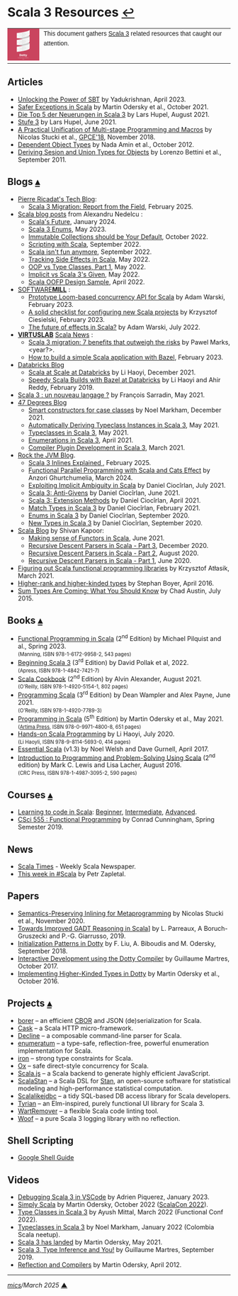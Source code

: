 # <span id="top">Scala 3 Resources</span> <span style="font-size:90%;">[↩](README.md#top)</span>

<table style="font-family:Helvetica,Arial;line-height:1.6;">
  <tr>
  <td style="border:0;padding:0 10px 0 0;max-width:80px;">
    <a href="https://dotty.epfl.ch/" rel="external"><img style="border:0;width:80px;" src="docs/images/dotty.png" /></a>
  </td>
  <td style="border:0;padding:0;vertical-align:text-top;">
    This document gathers <a href="https://dotty.epfl.ch/" rel="external">Scala 3</a> related resources that caught our attention.
  </td>
  </tr>
</table>

## <span id="articles">Articles</span>

- [Unlocking the Power of SBT][article_yadukrishnan] by Yadukrishnan, April 2023.
- [Safer Exceptions in Scala][article_odersky] by Martin Odersky et al., October 2021.
- [Die Top 5 der Neuerungen in Scala 3][article_hupel_top5] by Lars Hupel, August 2021.
- [Stufe 3][article_hupel_stufe3] by Lars Hupel, June 2021.
- [A Practical Unification of Multi-stage Programming and Macros](http://biboudis.github.io/papers/pcp-gpce18.pdf) by Nicolas Stucki et al., [GPCE'18](https://conf.researchr.org/track/gpce-2018/gpce-2018), November 2018.
- [Dependent Object Types](https://infoscience.epfl.ch/record/183030) by Nada Amin et al., October 2012.
- [Deriving Sesion and Union Types for Objects][article_bettini] by Lorenzo Bettini et al., September 2011.

## <span id="blogs">Blogs</span> [**&#x25B4;**](#top)

- [Pierre Ricadat's Tech Blog](https://blog.pierre-ricadat.com/):
  - [Scala 3 Migration: Report from the Field](https://blog.pierre-ricadat.com/scala-3-migration-report-from-the-field), February 2025.
- [Scala blog posts](https://alexn.org/blog/tag/scala/) from Alexandru Nedelcu :
  - [Scala's Future](https://alexn.org/blog/2024/01/10/scala-future/), January 2024.
  - [Scala 3 Enums][blog_nedelcu_enums], May 2023.
  - [Immutable Collections should be Your Default][blog_nedelcu_immutable], October 2022.
  - [Scripting with Scala][blog_nedelcu_scripting], September 2022.
  - [Scala isn't fun anymore][blog_nedelcu_isnt_fun], September 2022.
  - [Tracking Side Effects in Scala][blog_nedelcu_tracking], May 2022.
  - [OOP vs Type Classes, Part 1][blog_nedelcu_ideology1], May 2022.
  - [Implicit vs Scala 3's Given][blog_nedelcu_given], May 2022.
  - [Scala OOFP Design Sample][blog_nedelcu_oofp], April 2022.
- [SOFTWARE**MILL**](https://softwaremill.com/blog/?search=scala) :
   - [Prototype Loom-based concurrency API for Scala][blog_warski_2] by Adam Warski, February 2023.
   - [A solid checklist for configuring new Scala projects][blog_ciesielski] by Krzysztof Ciesielski, February 2023.
   - [The future of effects in Scala?][blog_warski_1] by Adam Warski, July 2022.
- [**VIRTUSLAB**][virtuslab] [Scala News][blog_virtuslab] :
  - [Scala 3 migration: 7 benefits that outweigh the risks](https://www.virtuslab.com/blog/technology/scala-3-migration-benefits-risks/) by Pawel Marks, &lt;year?&gt;.
  - [How to build a simple Scala application with Bazel](https://www.virtuslab.com/blog/introduction-to-bazel-for-scala-developers/), February 2023.
- [Databricks Blog][blog_databricks]
   - [Scala at Scale at Databricks](https://databricks.com/blog/2021/12/03/scala-at-scale-at-databricks.html) by Li Haoyi, December 2021.
   - [Speedy Scala Builds with Bazel at Databricks](https://www.databricks.com/blog/2019/02/27/speedy-scala-builds-with-bazel-at-databricks.html) by Li Haoyi and Ahir Reddy, February 2019.
- [Scala 3 : un nouveau langage ?][blog_sarradin] by François Sarradin, May 2021.
- [47 Degrees Blog][blog_47_degrees]
   - [Smart constructors for case classes][blog_markham] by Noel Markham, December 2021.
   - [Automatically Deriving Typeclass Instances in Scala 3](https://www.47deg.com/blog/scala-3-deriving-typeclasses/), May 2021.
   - [Typeclasses in Scala 3](https://www.47deg.com/blog/scala-3-typeclasses/), May 2021.
   - [Enumerations in Scala 3](https://www.47deg.com/blog/scala-3-enumerations/), April 2021.
   - [Compiler Plugin Development in Scala 3](https://www.47deg.com/blog/compiler-plugin-development-scala3/), March 2021.
- [Rock the JVM Blog](https://blog.rockthejvm.com/).
   - [Scala 3 Inlines Explained ](https://rockthejvm.com/articles/scala-3-inlines), February 2025.
   - [Functional Parallel Programming with Scala and Cats Effect](https://rockthejvm.com/articles/functional-parallel-programming-with-scala-and-cats-effect/) by Anzori Ghurtchumelia, March 2024.
   - [Exploiting Implicit Ambiguity in Scala](https://blog.rockthejvm.com/anti-implicits/) by Daniel Ciocîrlan, July 2021.
   - [Scala 3: Anti-Givens](https://blog.rockthejvm.com/anti-givens/) by Daniel Ciocîrlan, June 2021.
   - [Scala 3: Extension Methods](https://blog.rockthejvm.com/scala-3-extension-methods/) by Daniel Ciocîrlan, April 2021.
   - [Match Types in Scala 3](https://blog.rockthejvm.com/scala-3-match-types/) by Daniel Ciocîrlan, February 2021.
   - [Enums in Scala 3](https://blog.rockthejvm.com/enums-scala-3/) by Daniel Ciocîrlan, September 2020.
   - [New Types in Scala 3](https://blog.rockthejvm.com/new-types-scala-3/) by Daniel Ciocîrlan, September 2020.
- [Scala Blog](https://www.shivamkapoor.com/tag/scala/) by Shivan Kapoor:
  - [Making sense of Functors in Scala][blog_kapoor_functors], June 2021.
  - [Recursive Descent Parsers in Scala - Part 3][blog_kapoor_parsers3], December 2020.
  - [Recursive Descent Parsers in Scala - Part 2][blog_kapoor_parsers2], August 2020.
  - [Recursive Descent Parsers in Scala - Part 1][blog_kapoor_parsers1], June 2020.
- [Figuring out Scala functional programming libraries](https://blog.softwaremill.com/figuring-out-scala-functional-programming-libraries-af8230efccb4) by Krzysztof Atłasik, March 2021.
- [Higher-rank and higher-kinded types](https://www.stephanboyer.com/post/115/higher-rank-and-higher-kinded-types) by Stephan Boyer, April 2016.
- [Sum Types Are Coming: What You Should Know](https://chadaustin.me/2015/07/sum-types/) by Chad Austin, July 2015.

## <span id="books">Books</span> [**&#x25B4;**](#top)

- [Functional Programming in Scala][book_pilquist] (2<sup>nd</sup> Edition) by Michael Pilquist and al., Spring 2023.<br/><span style="font-size:80%;">(Manning, ISBN 978-1-6172-9958-2, 543 pages)</span>
- [Beginning Scala 3][book_pollak] (3<sup>rd</sup> Edition) by David Pollak et al, 2022.<br/><span style="font-size:80%;">(Apress, ISBN 978-1-4842-7421-7)
- [Scala Cookbook][book_alexander] (2<sup>nd</sup> Edition) by Alvin Alexander, August 2021.<br/><span style="font-size:80%;">(O'Reilly, ISBN 978-1-4920-5154-1, 802 pages)</span>
- [Programming Scala][book_wampler] (3<sup>rd</sup> Edition) by Dean Wampler and Alex Payne, June 2021.<br/><span style="font-size:80%;">(O'Reilly, ISBN 978-1-4920-7789-3)</span>
- [Programming in Scala](https://www.artima.com/shop/programming_in_scala_5ed) (5<sup>th</sup> Edition) by Martin Odersky et al., May 2021.<br/><span style="font-size:80%;">(<a href="https://www.artima.com/about">Artima Press</a>, ISBN 978-0-9971-4800-8, 651 pages)</span>
- [Hands-on Scala Programming][book_haoyi] by Li Haoyi, July 2020.<br/><span style="font-size:80%;">(Li Haoyli, ISBN 978-9-8114-5693-0, 414 pages)</span>
- [Essential Scala](https://underscore.io/books/essential-scala/) (v1.3) by Noel Welsh and Dave Gurnell, April 2017.
- [Introduction to Programming and Problem-Solving Using Scala][book_lewis]  (2<sup>nd</sup> edition) by Mark C. Lewis and Lisa Lacher, August 2016.<br/><span style="font-size:80%;">(CRC Press, ISBN 978-1-4987-3095-2, 590 pages)</span>

## <span id="courses">Courses</span> [**&#x25B4;**](#top)

- [Learning to code in Scala](https://scala.zone/courses/scala): [Beginner](https://scala.zone/courses/scala/beginner), [Intermediate](https://scala.zone/courses/scala/intermediate), [Advanced](https://scala.zone/courses/scala/advanced).
- [CSci 555 : Functional Programming][course_csci555] by Conrad Cunningham, Spring Semester 2019.

## <span id="news">News</span>

- [Scala Times](https://scalatimes.com/) - Weekly Scala Newspaper.
- [This week in #Scala](https://petr-zapletal.medium.com/) by Petr Zapletal.

## <span id="papers">Papers</span>

- [Semantics-Preserving Inlining for Metaprogramming][paper_stucki] by Nicolas Stucki et al., November 2020.
- [Towards Improved GADT Reasoning in Scala](http://lptk.github.io/files/%5Bv.2.0.1%5D%20scala19_gadt.pdf)] by L. Parreaux, A Boruch-Gruszecki and P.-G. Giarrusso, 2019.
- [Initialization Patterns in Dotty](http://biboudis.github.io/papers/init-scala18.pdf) by F. Liu, A. Biboudis and M. Odersky, September 2018.
- [Interactive Development using the Dotty Compiler][paper_martres] by Guillaume Martres, October 2017.
- [Implementing Higher-Kinded Types in Dotty][paper_odersky_hkt] by Martin Odersky et al., October 2016.

## <span id="projects">Projects</span> [**&#x25B4;**](#top)

- [borer](https://sirthias.github.io/borer/) &ndash; an efficient [CBOR](https://cbor.io/) and JSON (de)serialization for Scala.
- [Cask](https://github.com/com-lihaoyi/cask) &ndash; a Scala HTTP micro-framework.
- [Decline](https://github.com/bkirwi/decline) &ndash; a composable command-line parser for Scala.
- [enumeratum](https://github.com/lloydmeta/enumeratum) &ndash; a type-safe, reflection-free, powerful enumeration implementation for Scala.
- [iron](https://github.com/Iltotore/iron) &ndash; strong type constraints for Scala.
- [Ox](https://github.com/softwaremill/ox) &ndash; safe direct-style concurrency for Scala.
- [Scala.js][project_scalajs] &ndash; a Scala backend to generate highly efficient JavaScript.
- [ScalaStan][project_scalastan] &ndash; a Scala DSL for [Stan](https://mc-stan.org/), an open-source software for statistical modeling and high-performance statistical computation.
- [Scalalikejdbc](https://github.com/scalikejdbc/scalikejdbc) &ndash; a tidy SQL-based DB access library for Scala developers.
- [Tyrian](https://tyrian.indigoengine.io/) &ndash; an Elm-inspired, purely functional UI library for Scala 3.
- [WartRemover](https://github.com/wartremover/wartremover) &ndash; a flexible Scala code linting tool.
- [Woof](https://github.com/LEGO/woof) &ndash; a pure Scala 3 logging library with no reflection.

## <span id="shell">Shell Scripting</span>

- [Google Shell Guide](https://google.github.io/styleguide/shellguide.html)

## <span id="videos">Videos</span>

- [Debugging Scala 3 in VSCode][video_piquerez] by Adrien Piquerez, January 2023.
- [Simply Scala][video_odersky2022] by Martin Odersky, October 2022 ([ScalaCon 2022](https://www.scalacon.org/)).
- [Type Classes in Scala 3][video_mittal] by Ayush Mittal, March 2022 (Functional Conf 2022).
- [Typeclasses in Scala 3][video_markham] by Noel Markham, January 2022 (Colombia Scala neetup).
- [Scala 3 has landed][video_odersky2021] by Martin Odersky, May 2021.
- [Scala 3, Type Inference and You!][video_martres] by Guillaume Martres, September 2019.
- [Reflection and Compilers][video_odersky2012] by Martin Odersky, April 2012.

<!--
## <span id="git">Git</span>

- [Advanced Git: Power Commands Beyond the Basics](https://kinsta.com/blog/advanced-git/) by Jeremy Holcombe, June 2023.
-->

***

*[mics](https://lampwww.epfl.ch/~michelou/)/March 2025* [**&#9650;**](#top)
<span id="bottom">&nbsp;</span>

<!-- link refs -->

[article_bettini]: http://www.di.unito.it/~capecchi/
[article_hupel_stufe3]: https://www.innoq.com/de/articles/2021/06/stufe-3/
[article_hupel_top5]: https://www.innoq.com/de/articles/2021/08/top5-neuerungen-scala/
[article_odersky]: https://infoscience.epfl.ch/record/290885
[article_yadukrishnan]: https://yadukrishnan.live/unlocking-the-power-of-sbt-a-beginners-guide-to-understanding-not-so-common-features
[blog_47_degrees]: https://www.47deg.com/blog/tags/scala/
[blog_databricks]: https://databricks.com/blog
[blog_kapoor_functors]: https://www.shivamkapoor.com/2021/06/04/making-sense-of-functors-in-scala/
[blog_kapoor_parsers1]: https://www.shivamkapoor.com/2020/06/02/recursive-descent-parsers-in-scala-1-writing-context-free-grammar/
[blog_kapoor_parsers2]: https://www.shivamkapoor.com/2020/08/10/recursive-descent-parsers-in-scala-2-build-parser-using-fastparse-parser-combinators/
[blog_kapoor_parsers3]: https://www.shivamkapoor.com/2020/12/06/recursive-descent-parsers-in-scala-3-cross-compiling-scala-parser-library-to-javascript-using-scala-js/
[blog_nedelcu_enums]: https://alexn.org/blog/2023/05/25/scala-enums/
[blog_nedelcu_given]: https://alexn.org/blog/2022/05/11/implicit-vs-scala-3-given/
[blog_nedelcu_ideology1]: https://alexn.org/blog/2022/05/13/oop-vs-type-classes-part-1-ideology/
[blog_nedelcu_immutable]: https://alexn.org/blog/2022/10/27/immutable-collections-your-default/
[blog_nedelcu_isnt_fun]: https://alexn.org/blog/2022/09/09/scala-isnt-fun-anymore/
[blog_nedelcu_oofp]: https://alexn.org/blog/2022/04/18/scala-oop-design-sample/
[blog_nedelcu_scripting]: https://alexn.org/blog/2022/09/13/scripting-with-scala/
[blog_nedelcu_tracking]: https://alexn.org/blog/2022/05/23/tracking-effects-in-scala/
[blog_sarradin]: https://univalence.io/blog/articles/scala-3-un-nouveau-langage/
[blog_warski_2]: https://softwaremill.com/prototype-loom-based-concurrency-api-for-scala/
[blog_virtuslab]: https://www.virtuslab.com/blog/tag/scala-news/
[blog_warski_1]: https://softwaremill.com/the-future-of-effects-in-scala/
[book_alexander]: https://www.oreilly.com/library/view/scala-cookbook-2nd/9781492051534/
[book_haoyi]: https://www.handsonscala.com/
[book_lewis]: https://www.routledge.com/Introduction-to-Programming-and-Problem-Solving-Using-Scala/Lewis-Lacher/p/book/9781498730952
[book_pilquist]: https://www.manning.com/books/functional-programming-in-scala-second-edition
[book_wampler]: https://www.oreilly.com/library/view/programming-scala-2nd/9781491950135/
[blog_ciesielski]: https://softwaremill.com/new-scala-project-checklist/
[blog_markham]: https://www.47deg.com/blog/smart-constructors-in-scala/
[book_pollak]: https://www.apress.com/gp/book/9781484274217
[course_csci555]: https://john.cs.olemiss.edu/~hcc/csci555/notes/555lectureNotes.html
[paper_martres]: https://conf.researchr.org/details/scala-2017/scala-2017-papers/4/Interactive-Development-using-the-Dotty-Compiler-Tool-Paper-
[paper_odersky_hkt]: https://conf.researchr.org/details/scala-2016/scala-2016/5/Implementing-Higher-Kinded-Types-in-Dotty
[paper_stucki]: https://dl.acm.org/doi/10.1145/3426426.3428486
[project_scalajs]: https://www.scala-js.org/
[project_scalastan]: https://github.com/cibotech/scalastan
[video_martres]: https://youtu.be/lMvOykNQ4zs
[video_markham]: https://www.47deg.com/media/2022/01/27/typeclasses-in-scala-3/
[video_mittal]: https://www.youtube.com/watch?v=G5c0U69QaLE
[video_odersky2022]: https://www.youtube.com/watch?v=QRcD9Zc7eq4
[video_odersky2021]: https://youtu.be/JcLG9Ss9Y-w
[video_odersky2012]: https://learn.microsoft.com/en-us/events/lang-next-2012/reflection-compilers
[video_piquerez]: https://www.47deg.com/blog/lets-talk-scala-3-debugging-scala3-vscode/
[virtuslab]: https://www.virtuslab.com/
